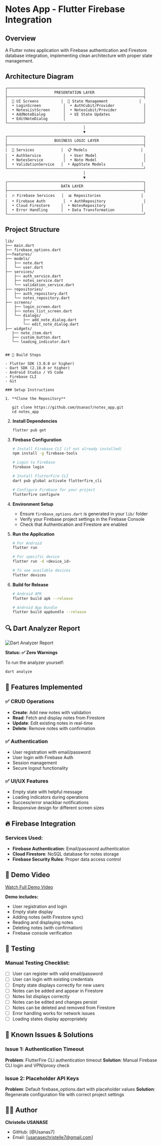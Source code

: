 # Notes App - Flutter Firebase Integration

## Overview
A Flutter notes application with Firebase authentication and Firestore database integration, implementing clean architecture with proper state management.

## Architecture Diagram

```
┌─────────────────────────────────────────────────────────────┐
│                     PRESENTATION LAYER                      │
├─────────────────────────────────────────────────────────────┤
│  📱 UI Screens          │  🎯 State Management              │
│  • LoginScreen          │  • AuthCubit/Provider             │
│  • NotesListScreen      │  • NotesCubit/Provider            │
│  • AddNoteDialog        │  • UI State Updates               │
│  • EditNoteDialog       │                                   │
└─────────────────────────────────────────────────────────────┘
                                   │
                                   ▼
┌─────────────────────────────────────────────────────────────┐
│                     BUSINESS LOGIC LAYER                    │
├─────────────────────────────────────────────────────────────┤
│  🔧 Services            │  📋 Models                        │
│  • AuthService          │  • User Model                     │
│  • NotesService         │  • Note Model                     │
│  • ValidationService   │  • AppState Models                │
└─────────────────────────────────────────────────────────────┘
                                   │
                                   ▼
┌─────────────────────────────────────────────────────────────┐
│                        DATA LAYER                           │
├─────────────────────────────────────────────────────────────┤
│  🔥 Firebase Services   │  📊 Repositories                  │
│  • Firebase Auth        │  • AuthRepository                 │
│  • Cloud Firestore     │  • NotesRepository                │
│  • Error Handling      │  • Data Transformation            │
└─────────────────────────────────────────────────────────────┘
```

## Project Structure

```
lib/
├── main.dart
├── firebase_options.dart
├──features/
├── models/
│   ├── note.dart
│   └── user.dart
├── services/
│   ├── auth_service.dart
│   ├── notes_service.dart
│   └── validation_service.dart
├── repositories/
│   ├── auth_repository.dart
│   └── notes_repository.dart
├── screens/
│   ├── login_screen.dart
│   ├── notes_list_screen.dart
│   └── dialogs/
│       ├── add_note_dialog.dart
│       └── edit_note_dialog.dart
├── widgets/
   ├── note_item.dart
   ├── custom_button.dart
   └── loading_indicator.dart


## 🚀 Build Steps

- Flutter SDK (3.0.0 or higher)
- Dart SDK (2.18.0 or higher)
- Android Studio / VS Code
- Firebase CLI
- Git

### Setup Instructions

1. **Clone the Repository**
   
   git clone https://github.com/Usanas7/notes_app.git
   cd notes_app
   ```

2. **Install Dependencies**
   ```bash
   flutter pub get
   ```

3. **Firebase Configuration**
   ```bash
   # Install Firebase CLI (if not already installed)
   npm install -g firebase-tools
   
   # Login to Firebase
   firebase login
   
   # Install FlutterFire CLI
   dart pub global activate flutterfire_cli
   
   # Configure Firebase for your project
   flutterfire configure
   ```

4. **Environment Setup**
   - Ensure `firebase_options.dart` is generated in your `lib/` folder
   - Verify your Firebase project settings in the Firebase Console
   - Check that Authentication and Firestore are enabled

5. **Run the Application**
   ```bash
   # For Android
   flutter run
   
   # For specific device
   flutter run -d <device_id>
   
   # To see available devices
   flutter devices
   ```

6. **Build for Release**
   ```bash
   # Android APK
   flutter build apk --release
   
   # Android App Bundle
   flutter build appbundle --release
   ```

## 🔍 Dart Analyzer Report

![Dart Analyzer Report](screenshot/dart-report.png)

**Status: ✅ Zero Warnings**

To run the analyzer yourself:
```bash
dart analyze
```

## 📱 Features Implemented

### ✅ CRUD Operations
- **Create**: Add new notes with validation
- **Read**: Fetch and display notes from Firestore
- **Update**: Edit existing notes in real-time
- **Delete**: Remove notes with confirmation

### ✅ Authentication
- User registration with email/password
- User login with Firebase Auth
- Session management
- Secure logout functionality

### ✅ UI/UX Features
- Empty state with helpful message
- Loading indicators during operations
- Success/error snackbar notifications
- Responsive design for different screen sizes

## 🔥 Firebase Integration

### Services Used:
- **Firebase Authentication**: Email/password authentication
- **Cloud Firestore**: NoSQL database for notes storage
- **Firebase Security Rules**: Proper data access control


## 🎥 Demo Video

[ Watch Full Demo Video](https://youtu.be/-8P1tGwSrZM)

**Demo includes:**
- User registration and login
- Empty state display
- Adding notes (with Firestore sync)
- Reading and displaying notes
- Deleting notes (with confirmation)
- Firebase console verification

## 🧪 Testing

### Manual Testing Checklist:
- [ ] User can register with valid email/password
- [ ] User can login with existing credentials
- [ ] Empty state displays correctly for new users
- [ ] Notes can be added and appear in Firestore
- [ ] Notes list displays correctly
- [ ] Notes can be edited and changes persist
- [ ] Notes can be deleted and removed from Firestore
- [ ] Error handling works for network issues
- [ ] Loading states display appropriately

## 🐛 Known Issues & Solutions

### Issue 1: Authentication Timeout
**Problem**: FlutterFire CLI authentication timeout
**Solution**: Manual Firebase CLI login and VPN/proxy check

### Issue 2: Placeholder API Keys
**Problem**: Default firebase_options.dart with placeholder values
**Solution**: Regenerate configuration file with correct project settings


## 👨‍💻 Author

**Christelle USANASE**
- GitHub: [@Usanas7]
- Email: [usanasechristelle7@gmail.com]
